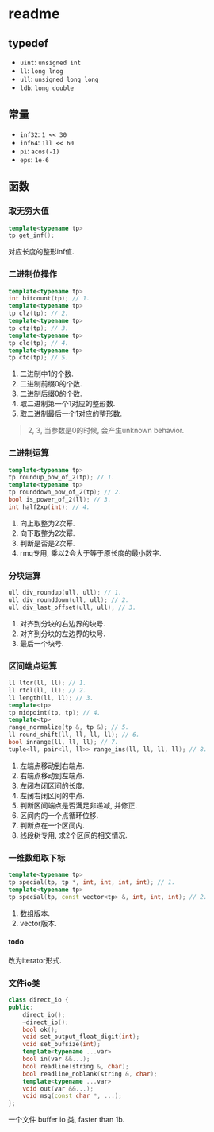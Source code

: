 # readme

## typedef

* `uint`: `unsigned int`
* `ll`: `long lnog`
* `ull`: `unsigned long long`
* `ldb`: `long double`

## 常量

* `inf32`: `1 << 30`
* `inf64`: `1ll << 60`
* `pi`: `acos(-1)`
* `eps`: `1e-6`

## 函数

### 取无穷大值

```c++
template<typename tp>
tp get_inf();
```

对应长度的整形inf值.

### 二进制位操作

```c++
template<typename tp>
int bitcount(tp); // 1.
template<typename tp>
tp clz(tp); // 2.
template<typename tp>
tp ctz(tp); // 3.
template<typename tp>
tp clo(tp); // 4.
template<typename tp>
tp cto(tp); // 5.
```

1. 二进制中1的个数.
2. 二进制前缀0的个数.
3. 二进制后缀0的个数.
4. 取二进制第一个1对应的整形数.
5. 取二进制最后一个1对应的整形数.

> 2, 3, 当参数是0的时候, 会产生unknown behavior.

### 二进制运算

```c++
template<typename tp>
tp roundup_pow_of_2(tp); // 1.
template<typename tp>
tp rounddown_pow_of_2(tp); // 2.
bool is_power_of_2(ll); // 3.
int half2xp(int); // 4.
```

1. 向上取整为2次幂.
2. 向下取整为2次幂.
3. 判断是否是2次幂.
4. rmq专用, 乘以2会大于等于原长度的最小数字.

### 分块运算

```c++
ull div_roundup(ull, ull); // 1.
ull div_rounddown(ull, ull); // 2.
ull div_last_offset(ull, ull); // 3.
```

1. 对齐到分块的右边界的块号.
2. 对齐到分块的左边界的块号.
3. 最后一个块号.

### 区间端点运算

```c++
ll ltor(ll, ll); // 1.
ll rtol(ll, ll); // 2.
ll length(ll, ll); // 3.
template<tp>
tp midpoint(tp, tp); // 4.
template<tp>
range_normalize(tp &, tp &); // 5.
ll round_shift(ll, ll, ll, ll); // 6.
bool inrange(ll, ll, ll); // 7.
tuple<ll, pair<ll, ll>> range_ins(ll, ll, ll, ll); // 8.
```

1. 左端点移动到右端点.
2. 右端点移动到左端点.
3. 左闭右闭区间的长度.
4. 左闭右闭区间的中点.
5. 判断区间端点是否满足非递减, 并修正.
6. 区间内的一个点循环位移.
7. 判断点在一个区间内.
8. 线段树专用, 求2个区间的相交情况.

### 一维数组取下标

```c++
template<typename tp>
tp special(tp, tp *, int, int, int, int); // 1.
template<typename tp>
tp special(tp, const vector<tp> &, int, int, int); // 2.
```

1. 数组版本.
2. vector版本.

#### todo

改为iterator形式.

### 文件io类

```c++
class direct_io {
public:
    direct_io();
    ~direct_io();
    bool ok();
    void set_output_float_digit(int);
    void set_bufsize(int);
    template<typename ...var>
    bool in(var &&...);
    bool readline(string &, char);
    bool readline_noblank(string &, char);
    template<typename ...var>
    void out(var &&...);
    void msg(const char *, ...);
};
```

一个文件 buffer io 类, faster than 1b.